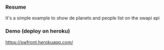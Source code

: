### Resume

It's a simple example to show de planets and people list on the swapi api

###  Demo  (deploy on heroku)

https://swfront.herokuapp.com/